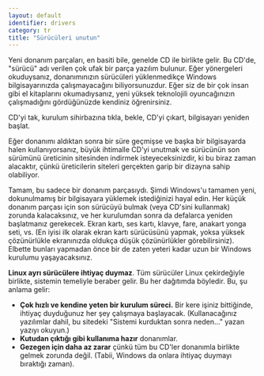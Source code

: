 ```yaml
---
layout: default
identifier: drivers
category: tr
title: "Sürücüleri unutun"
---
```


Yeni donanım parçaları, en basiti bile, genelde CD ile birlikte gelir. Bu CD'de, "sürücü" adı verilen çok ufak bir parça yazılım bulunur. Eğer yönergeleri okuduysanız, donanımınızın sürücüleri yüklenmedikçe Windows bilgisayarınızda çalışmayacağını biliyorsunuzdur. Eğer siz de bir çok insan gibi el kitaplarını okumadıysanız, yeni yüksek teknolojili oyuncağınızın çalışmadığını gördüğünüzde kendiniz öğrenirsiniz.

CD'yi tak, kurulum sihirbazına tıkla, bekle, CD'yi çıkart, bilgisayarı yeniden başlat.

Eğer donanımı aldıktan sonra bir süre geçmişse ve başka bir bilgisayarda halen kullanıyorsanız, büyük ihtimalle CD'yi unutmak ve sürücünün son sürümünü üreticinin sitesinden indirmek isteyeceksinizdir, ki bu biraz zaman alacaktır, çünkü üreticilerin siteleri gerçekten garip bir dizayna sahip olabiliyor.

Tamam, bu sadece bir donanım parçasıydı. Şimdi Windows'u tamamen yeni, dokunulmamış bir bilgisayara yüklemek istediğinizi hayal edin. Her küçük donanım parçası için son sürücüyü bulmak (veya CD'sini kullanmak) zorunda kalacaksınız, ve her kurulumdan sonra da defalarca yeniden başlatmanız gerekecek. Ekran kartı, ses kartı, klavye, fare, anakart yonga seti, vs. (En iyisi ilk olarak ekran kartı sürücüsünü yapmak, yoksa yüksek çözünürlükle ekranınızda oldukça düşük çözünürlükler görebilirsiniz). Elbette bunları yapmadan önce bir de zaten yeteri kadar uzun bir Windows kurulumu yaşayacaksınız.

<b>Linux ayrı sürücülere ihtiyaç duymaz</b>. Tüm sürücüler Linux çekirdeğiyle birlikte, sistemin temeliyle beraber gelir. Bu her dağıtımda böyledir. Bu, şu anlama gelir:

<ul>

<li><b>Çok hızlı ve kendine yeten bir kurulum süreci.</b> Bir kere işiniz bittiğinde, ihtiyaç duyduğunuz her şey çalışmaya başlayacak. (Kullanacağınız yazılımlar dahil, bu sitedeki "Sistemi kurduktan sonra neden..." yazan yazıyı okuyun.)</li>
<li><b>Kutudan çıktığı gibi kullanıma hazır</b> donanımlar.</li>
<li><b>Gezegen için daha az zarar</b> çünkü tüm bu CD'ler donanımla birlikte gelmek zorunda değil. (Tabii, Windows da onlara ihtiyaç duymayı bıraktığı zaman).</li>
</ul>




